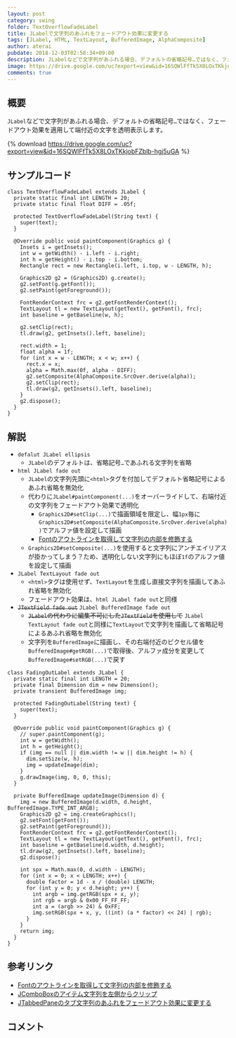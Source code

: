 ```yaml
---
layout: post
category: swing
folder: TextOverflowFadeLabel
title: JLabelで文字列のあふれをフェードアウト効果に変更する
tags: [JLabel, HTML, TextLayout, BufferedImage, AlphaComposite]
author: aterai
pubdate: 2018-12-03T02:58:34+09:00
description: JLabelなどで文字列があふれる場合、デフォルトの省略記号…ではなく、フェードアウト効果を適用して端付近の文字を透明表示します。
image: https://drive.google.com/uc?export=view&id=16SQWlFfTk5X8LOxTKkjobFZblb-hgj5uGA
comments: true
---
```

## 概要
`JLabel`などで文字列があふれる場合、デフォルトの省略記号`…`ではなく、フェードアウト効果を適用して端付近の文字を透明表示します。

{% download https://drive.google.com/uc?export=view&id=16SQWlFfTk5X8LOxTKkjobFZblb-hgj5uGA %}

## サンプルコード
<pre class="prettyprint"><code>class TextOverflowFadeLabel extends JLabel {
  private static final int LENGTH = 20;
  private static final float DIFF = .05f;

  protected TextOverflowFadeLabel(String text) {
    super(text);
  }

  @Override public void paintComponent(Graphics g) {
    Insets i = getInsets();
    int w = getWidth() - i.left - i.right;
    int h = getHeight() - i.top - i.bottom;
    Rectangle rect = new Rectangle(i.left, i.top, w - LENGTH, h);

    Graphics2D g2 = (Graphics2D) g.create();
    g2.setFont(g.getFont());
    g2.setPaint(getForeground());

    FontRenderContext frc = g2.getFontRenderContext();
    TextLayout tl = new TextLayout(getText(), getFont(), frc);
    int baseline = getBaseline(w, h);

    g2.setClip(rect);
    tl.draw(g2, getInsets().left, baseline);

    rect.width = 1;
    float alpha = 1f;
    for (int x = w - LENGTH; x &lt; w; x++) {
      rect.x = x;
      alpha = Math.max(0f, alpha - DIFF);
      g2.setComposite(AlphaComposite.SrcOver.derive(alpha));
      g2.setClip(rect);
      tl.draw(g2, getInsets().left, baseline);
    }
    g2.dispose();
  }
}
</code></pre>

## 解説
- `defalut JLabel ellipsis`
    - `JLabel`のデフォルトは、省略記号`…`であふれる文字列を省略
- `html JLabel fade out`
    - `JLabel`の文字列先頭に`<html>`タグを付加してデフォルト省略記号によるあふれ省略を無効化
    - 代わりに`JLabel#paintComponent(...)`をオーバーライドして、右端付近の文字列をフェードアウト効果で透明化
        - `Graphics2D#setClip(...)`で描画領域を限定し、幅`1px`毎に`Graphics2D#setComposite(AlphaComposite.SrcOver.derive(alpha))`でアルファ値を設定して描画
        - [Fontのアウトラインを取得して文字列の内部を修飾する](https://ateraimemo.com/Swing/LineSplittingLabel.html)
    - `Graphics2D#setComposite(...)`を使用すると文字列にアンチエイリアスが掛かってしまう？ため、透明化しない文字列にもほぼ`1f`のアルファ値を設定して描画
- `JLabel TextLayout fade out`
    - `<html>`タグは使用せず、`TextLayout`を生成し直接文字列を描画してあふれ省略を無効化
    - フェードアウト効果は、`html JLabel fade out`と同様
- ~~`JTextField fade out`~~ `JLabel BufferedImage fade out`
    - ~~`JLabel`の代わりに編集不可にした`JTextField`を使用して~~ `JLabel TextLayout fade out`と同様に`TextLayout`で文字列を描画して省略記号によるあふれ省略を無効化
    - 文字列を`BufferedImage`に描画し、その右端付近のピクセル値を`BufferedImage#getRGB(...)`で取得後、アルファ成分を変更して`BufferedImage#setRGB(...)`で戻す

<!-- dummy comment line for breaking list -->

<pre class="prettyprint"><code>class FadingOutLabel extends JLabel {
  private static final int LENGTH = 20;
  private final Dimension dim = new Dimension();
  private transient BufferedImage img;

  protected FadingOutLabel(String text) {
    super(text);
  }

  @Override public void paintComponent(Graphics g) {
    // super.paintComponent(g);
    int w = getWidth();
    int h = getHeight();
    if (img == null || dim.width != w || dim.height != h) {
      dim.setSize(w, h);
      img = updateImage(dim);
    }
    g.drawImage(img, 0, 0, this);
  }

  private BufferedImage updateImage(Dimension d) {
    img = new BufferedImage(d.width, d.height, BufferedImage.TYPE_INT_ARGB);
    Graphics2D g2 = img.createGraphics();
    g2.setFont(getFont());
    g2.setPaint(getForeground());
    FontRenderContext frc = g2.getFontRenderContext();
    TextLayout tl = new TextLayout(getText(), getFont(), frc);
    int baseline = getBaseline(d.width, d.height);
    tl.draw(g2, getInsets().left, baseline);
    g2.dispose();

    int spx = Math.max(0, d.width - LENGTH);
    for (int x = 0; x &lt; LENGTH; x++) {
      double factor = 1d - x / (double) LENGTH;
      for (int y = 0; y &lt; d.height; y++) {
        int argb = img.getRGB(spx + x, y);
        int rgb = argb &amp; 0x00_FF_FF_FF;
        int a = (argb &gt;&gt; 24) &amp; 0xFF;
        img.setRGB(spx + x, y, ((int) (a * factor) &lt;&lt; 24) | rgb);
      }
    }
    return img;
  }
}
</code></pre>

## 参考リンク
- [Fontのアウトラインを取得して文字列の内部を修飾する](https://ateraimemo.com/Swing/LineSplittingLabel.html)
- [JComboBoxのアイテム文字列を左側からクリップ](https://ateraimemo.com/Swing/LeftClippedComboBox.html)
- [JTabbedPaneのタブ文字列のあふれをフェードアウト効果に変更する](https://ateraimemo.com/Swing/TextOverflowFadeTabbedPane.html)

<!-- dummy comment line for breaking list -->

## コメント

